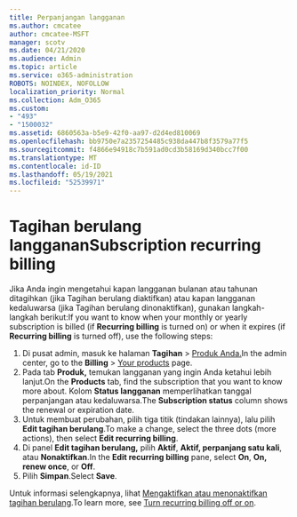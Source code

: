 ```yaml
---
title: Perpanjangan langganan
ms.author: cmcatee
author: cmcatee-MSFT
manager: scotv
ms.date: 04/21/2020
ms.audience: Admin
ms.topic: article
ms.service: o365-administration
ROBOTS: NOINDEX, NOFOLLOW
localization_priority: Normal
ms.collection: Adm_O365
ms.custom:
- "493"
- "1500032"
ms.assetid: 6860563a-b5e9-42f0-aa97-d2d4ed810069
ms.openlocfilehash: bb9750e7a2357254485c938da447b8f3579a77f5
ms.sourcegitcommit: f4866e94918c7b591ad0cd3b58169d340bcc7f00
ms.translationtype: MT
ms.contentlocale: id-ID
ms.lasthandoff: 05/19/2021
ms.locfileid: "52539971"
---
```

# <a name="subscription-recurring-billing"></a><span data-ttu-id="06831-102">Tagihan berulang langganan</span><span class="sxs-lookup"><span data-stu-id="06831-102">Subscription recurring billing</span></span>

<span data-ttu-id="06831-103">Jika Anda ingin mengetahui kapan langganan bulanan atau tahunan  ditagihkan (jika Tagihan berulang diaktifkan)  atau kapan langganan kedaluwarsa (jika Tagihan berulang dinonaktifkan), gunakan langkah-langkah berikut:</span><span class="sxs-lookup"><span data-stu-id="06831-103">If you want to know when your monthly or yearly subscription is billed (if **Recurring billing** is turned on) or when it expires (if **Recurring billing** is turned off), use the following steps:</span></span>
  
1. <span data-ttu-id="06831-104">Di pusat admin, masuk ke halaman **Tagihan** \> [Produk Anda.](https://go.microsoft.com/fwlink/p/?linkid=842054)</span><span class="sxs-lookup"><span data-stu-id="06831-104">In the admin center, go to the **Billing** \> [Your products](https://go.microsoft.com/fwlink/p/?linkid=842054) page.</span></span>
2. <span data-ttu-id="06831-105">Pada tab **Produk,** temukan langganan yang ingin Anda ketahui lebih lanjut.</span><span class="sxs-lookup"><span data-stu-id="06831-105">On the **Products** tab, find the subscription that you want to know more about.</span></span> <span data-ttu-id="06831-106">Kolom **Status langganan** memperlihatkan tanggal perpanjangan atau kedaluwarsa.</span><span class="sxs-lookup"><span data-stu-id="06831-106">The **Subscription status** column shows the renewal or expiration date.</span></span>
3. <span data-ttu-id="06831-107">Untuk membuat perubahan, pilih tiga titik (tindakan lainnya), lalu pilih **Edit tagihan berulang**.</span><span class="sxs-lookup"><span data-stu-id="06831-107">To make a change, select the three dots (more actions), then select **Edit recurring billing**.</span></span>
4. <span data-ttu-id="06831-108">Di panel **Edit tagihan berulang,** pilih **Aktif**, **Aktif, perpanjang satu kali**, atau **Nonaktifkan**.</span><span class="sxs-lookup"><span data-stu-id="06831-108">In the **Edit recurring billing** pane, select **On**, **On, renew once**, or **Off**.</span></span>
5. <span data-ttu-id="06831-109">Pilih **Simpan**.</span><span class="sxs-lookup"><span data-stu-id="06831-109">Select **Save**.</span></span>

<span data-ttu-id="06831-110">Untuk informasi selengkapnya, lihat [Mengaktifkan atau menonaktifkan tagihan berulang](/microsoft-365/commerce/subscriptions/renew-your-subscription).</span><span class="sxs-lookup"><span data-stu-id="06831-110">To learn more, see [Turn recurring billing off or on](/microsoft-365/commerce/subscriptions/renew-your-subscription).</span></span>
